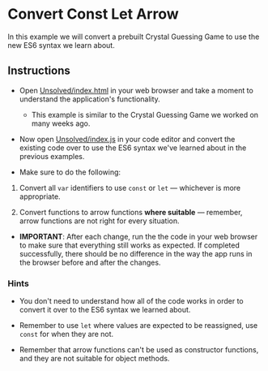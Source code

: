 # Convert Const Let Arrow

In this example we will convert a prebuilt Crystal Guessing Game to use the new ES6 syntax we learn about.

## Instructions

* Open [Unsolved/index.html](Unsolved/index.html) in your web browser and take a moment to understand the application's functionality.

  * This example is similar to the Crystal Guessing Game we worked on many weeks ago.

* Now open [Unsolved/index.js](Unsolved/index.js) in your code editor and convert the existing code over to use the ES6 syntax we've learned about in the previous examples.

* Make sure to do the following:

1. Convert all `var` identifiers to use `const` or `let` &mdash; whichever is more appropriate.

2. Convert functions to arrow functions **where suitable** &mdash; remember, arrow functions are not right for every situation.

* **IMPORTANT**: After each change, run the the code in your web browser to make sure that everything still works as expected. If completed successfully, there should be no difference in the way the app runs in the browser before and after the changes.

### Hints

* You don't need to understand how all of the code works in order to convert it over to the ES6 syntax we learned about.

* Remember to use `let` where values are expected to be reassigned, use `const` for when they are not.

* Remember that arrow functions can't be used as constructor functions, and they are not suitable for object methods.
